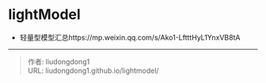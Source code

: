# lightModel


- 轻量型模型汇总https://mp.weixin.qq.com/s/Ako1-LftttHyL1YnxVB8tA



---

> 作者: liudongdong1  
> URL: liudongdong1.github.io/lightmodel/  

